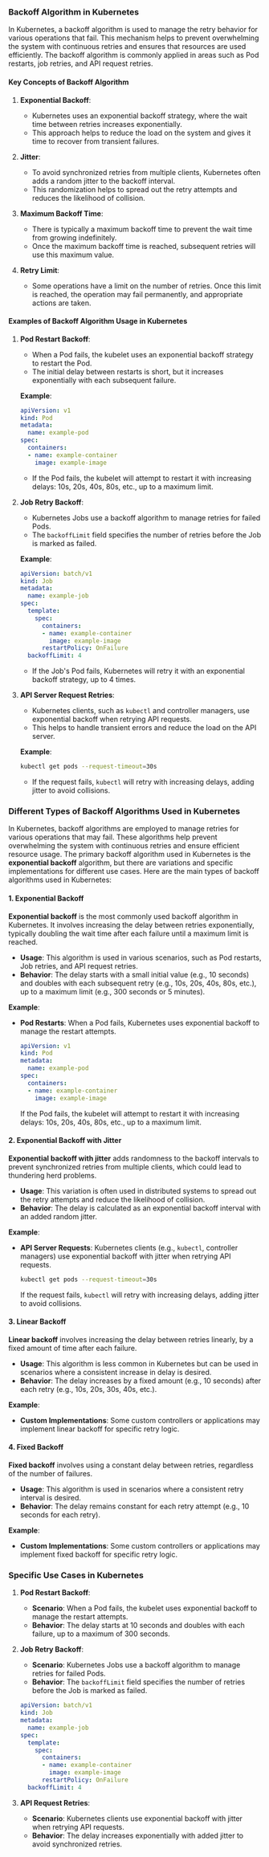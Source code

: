### Backoff Algorithm in Kubernetes

In Kubernetes, a backoff algorithm is used to manage the retry behavior for various operations that fail. This mechanism helps to prevent overwhelming the system with continuous retries and ensures that resources are used efficiently. The backoff algorithm is commonly applied in areas such as Pod restarts, job retries, and API request retries.

#### **Key Concepts of Backoff Algorithm**

1. **Exponential Backoff**:
   - Kubernetes uses an exponential backoff strategy, where the wait time between retries increases exponentially.
   - This approach helps to reduce the load on the system and gives it time to recover from transient failures.

2. **Jitter**:
   - To avoid synchronized retries from multiple clients, Kubernetes often adds a random jitter to the backoff interval.
   - This randomization helps to spread out the retry attempts and reduces the likelihood of collision.

3. **Maximum Backoff Time**:
   - There is typically a maximum backoff time to prevent the wait time from growing indefinitely.
   - Once the maximum backoff time is reached, subsequent retries will use this maximum value.

4. **Retry Limit**:
   - Some operations have a limit on the number of retries. Once this limit is reached, the operation may fail permanently, and appropriate actions are taken.

#### **Examples of Backoff Algorithm Usage in Kubernetes**

1. **Pod Restart Backoff**:
   - When a Pod fails, the kubelet uses an exponential backoff strategy to restart the Pod.
   - The initial delay between restarts is short, but it increases exponentially with each subsequent failure.

   **Example**:
   ```yaml
   apiVersion: v1
   kind: Pod
   metadata:
     name: example-pod
   spec:
     containers:
     - name: example-container
       image: example-image
   ```

   - If the Pod fails, the kubelet will attempt to restart it with increasing delays: 10s, 20s, 40s, 80s, etc., up to a maximum limit.

2. **Job Retry Backoff**:
   - Kubernetes Jobs use a backoff algorithm to manage retries for failed Pods.
   - The `backoffLimit` field specifies the number of retries before the Job is marked as failed.

   **Example**:
   ```yaml
   apiVersion: batch/v1
   kind: Job
   metadata:
     name: example-job
   spec:
     template:
       spec:
         containers:
         - name: example-container
           image: example-image
         restartPolicy: OnFailure
     backoffLimit: 4
   ```

   - If the Job's Pod fails, Kubernetes will retry it with an exponential backoff strategy, up to 4 times.

3. **API Server Request Retries**:
   - Kubernetes clients, such as `kubectl` and controller managers, use exponential backoff when retrying API requests.
   - This helps to handle transient errors and reduce the load on the API server.

   **Example**:
   ```sh
   kubectl get pods --request-timeout=30s
   ```

   - If the request fails, `kubectl` will retry with increasing delays, adding jitter to avoid collisions.

### Different Types of Backoff Algorithms Used in Kubernetes

In Kubernetes, backoff algorithms are employed to manage retries for various operations that may fail. These algorithms help prevent overwhelming the system with continuous retries and ensure efficient resource usage. The primary backoff algorithm used in Kubernetes is the **exponential backoff** algorithm, but there are variations and specific implementations for different use cases. Here are the main types of backoff algorithms used in Kubernetes:

#### **1. Exponential Backoff**

**Exponential backoff** is the most commonly used backoff algorithm in Kubernetes. It involves increasing the delay between retries exponentially, typically doubling the wait time after each failure until a maximum limit is reached.

- **Usage**: This algorithm is used in various scenarios, such as Pod restarts, Job retries, and API request retries.
- **Behavior**: The delay starts with a small initial value (e.g., 10 seconds) and doubles with each subsequent retry (e.g., 10s, 20s, 40s, 80s, etc.), up to a maximum limit (e.g., 300 seconds or 5 minutes).

**Example**:
- **Pod Restarts**: When a Pod fails, Kubernetes uses exponential backoff to manage the restart attempts.
  ```yaml
  apiVersion: v1
  kind: Pod
  metadata:
    name: example-pod
  spec:
    containers:
    - name: example-container
      image: example-image
  ```
  If the Pod fails, the kubelet will attempt to restart it with increasing delays: 10s, 20s, 40s, 80s, etc., up to a maximum limit.

#### **2. Exponential Backoff with Jitter**

**Exponential backoff with jitter** adds randomness to the backoff intervals to prevent synchronized retries from multiple clients, which could lead to thundering herd problems.

- **Usage**: This variation is often used in distributed systems to spread out the retry attempts and reduce the likelihood of collision.
- **Behavior**: The delay is calculated as an exponential backoff interval with an added random jitter.

**Example**:
- **API Server Requests**: Kubernetes clients (e.g., `kubectl`, controller managers) use exponential backoff with jitter when retrying API requests.
  ```sh
  kubectl get pods --request-timeout=30s
  ```
  If the request fails, `kubectl` will retry with increasing delays, adding jitter to avoid collisions.

#### **3. Linear Backoff**

**Linear backoff** involves increasing the delay between retries linearly, by a fixed amount of time after each failure.

- **Usage**: This algorithm is less common in Kubernetes but can be used in scenarios where a consistent increase in delay is desired.
- **Behavior**: The delay increases by a fixed amount (e.g., 10 seconds) after each retry (e.g., 10s, 20s, 30s, 40s, etc.).

**Example**:
- **Custom Implementations**: Some custom controllers or applications may implement linear backoff for specific retry logic.

#### **4. Fixed Backoff**

**Fixed backoff** involves using a constant delay between retries, regardless of the number of failures.

- **Usage**: This algorithm is used in scenarios where a consistent retry interval is desired.
- **Behavior**: The delay remains constant for each retry attempt (e.g., 10 seconds for each retry).

**Example**:
- **Custom Implementations**: Some custom controllers or applications may implement fixed backoff for specific retry logic.

### Specific Use Cases in Kubernetes

1. **Pod Restart Backoff**:
   - **Scenario**: When a Pod fails, the kubelet uses exponential backoff to manage the restart attempts.
   - **Behavior**: The delay starts at 10 seconds and doubles with each failure, up to a maximum of 300 seconds.

2. **Job Retry Backoff**:
   - **Scenario**: Kubernetes Jobs use a backoff algorithm to manage retries for failed Pods.
   - **Behavior**: The `backoffLimit` field specifies the number of retries before the Job is marked as failed.
   ```yaml
   apiVersion: batch/v1
   kind: Job
   metadata:
     name: example-job
   spec:
     template:
       spec:
         containers:
         - name: example-container
           image: example-image
         restartPolicy: OnFailure
     backoffLimit: 4
   ```

3. **API Request Retries**:
   - **Scenario**: Kubernetes clients use exponential backoff with jitter when retrying API requests.
   - **Behavior**: The delay increases exponentially with added jitter to avoid synchronized retries.

